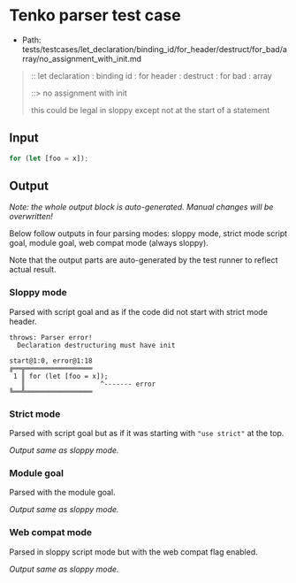 # Tenko parser test case

- Path: tests/testcases/let_declaration/binding_id/for_header/destruct/for_bad/array/no_assignment_with_init.md

> :: let declaration : binding id : for header : destruct : for bad : array
>
> ::> no assignment with init
>
> this could be legal in sloppy except not at the start of a statement

## Input

`````js
for (let [foo = x]);
`````

## Output

_Note: the whole output block is auto-generated. Manual changes will be overwritten!_

Below follow outputs in four parsing modes: sloppy mode, strict mode script goal, module goal, web compat mode (always sloppy).

Note that the output parts are auto-generated by the test runner to reflect actual result.

### Sloppy mode

Parsed with script goal and as if the code did not start with strict mode header.

`````
throws: Parser error!
  Declaration destructuring must have init

start@1:0, error@1:18
╔══╦═════════════════
 1 ║ for (let [foo = x]);
   ║                   ^------- error
╚══╩═════════════════

`````

### Strict mode

Parsed with script goal but as if it was starting with `"use strict"` at the top.

_Output same as sloppy mode._

### Module goal

Parsed with the module goal.

_Output same as sloppy mode._

### Web compat mode

Parsed in sloppy script mode but with the web compat flag enabled.

_Output same as sloppy mode._
